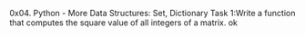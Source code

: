 0x04. Python - More Data Structures: Set, Dictionary
Task 1:Write a function that computes the square value of all integers of a matrix.
ok
